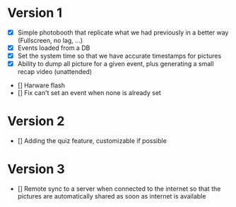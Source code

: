# Version 1
- [x] Simple photobooth that replicate what we had previously in a better way (Fullscreen, no lag, ...)
- [x] Events loaded from a DB
- [x] Set the system time so that we have accurate timestamps for pictures
- [x] Ability to dump all picture for a given event, plus generating a small recap video (unattended)
- [] Harware flash
- [] Fix can't set an event when none is already set

# Version 2
- [] Adding the quiz feature, customizable if possible

# Version 3
- [] Remote sync to a server when connected to the internet so that the pictures are automatically shared as soon as internet is available
